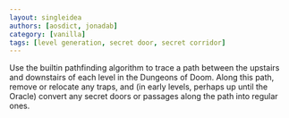 ```yaml
---
layout: singleidea
authors: [aosdict, jonadab]
category: [vanilla]
tags: [level generation, secret door, secret corridor]
---
```

Use the builtin pathfinding algorithm to trace a path between the upstairs and downstairs of each level in the Dungeons of Doom. Along this path, remove or relocate any traps, and (in early levels, perhaps up until the Oracle) convert any secret doors or passages along the path into regular ones.
